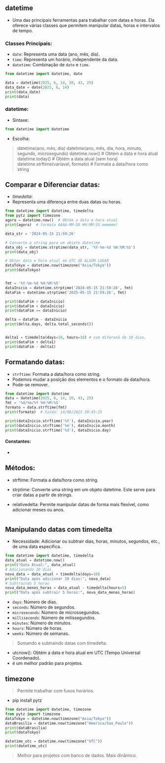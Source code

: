 ## datetime
- Uma das principais ferramentas para trabalhar com datas e horas. Ela oferece várias classes que permitem manipular datas, horas e intervalos de tempo.

### Classes Principais:
- `date`: Representa uma data (ano, mês, dia).
- `time`: Representa um horário, independente da data.
- `datetime`: Combinação de `date` e `time`.

```py
from datetime import datetime, date

data = datetime(2025, 6, 14, 20, 43, 25)
data_date = date(2025, 6, 14)
print(data_date)
print(data)

```

### datetime:
- Sintaxe:
```python
from datetime import datetime
```
- Escolha:
> datetime(ano, mês, dia)
> datetime(ano, mês, dia, hora, minuto, segundo, microsegundo)
> datetime.now()  # Obtém a data e hora atual
> datetime.today()  # Obtém a data atual (sem hora)
> datetime.strftime(variavel, formato)  # Formata a data/hora como string


## Comparar e Diferenciar datas:
- *timedelta*:
- Representa uma diferença entre duas datas ou horas.
``` py
from datetime import datetime, timedelta
from pytz import timezone
agora = datetime.now()  # Obtém a data e hora atual
print(agora)  # formato AAAA-MM-DD HH:MM:SS.mmmmmm)

data_str = '2024-05-15 21:59:26'

# Converte a string para um objeto datetime
data_obj = datetime.strptime(data_str, '%Y-%m-%d %H:%M:%S')
print(data_obj)  

# Obter data e hora atual em UTC dE ALGUM LUGAR
dataTokyo = datetime.now(timezone("Asia/Tokyo"))
print(dataTokyo)


fmt = '%Y-%m-%d %H:%M:%S'
dataInicio = datetime.strptime('2024-05-15 21:59:26', fmt)
dataFim = datetime.strptime('2025-05-15 21:59:26', fmt)

print(dataFim > dataInicio)
print(dataFim < dataInicio)
print(dataFim == dataInicio)

delta = dataFim - dataInicio
print(delta.days, delta.total_seconds())


delta1 = timedelta(days=10, hours=10) # com diferenã de 10 dias.
print(dataFim + delta1)
print(dataFim - delta1)
```

## Formatando datas:
- `strftime`: Formata a data/hora como string.
- Podemos mudar a posição dos elementos e o formato da data/hora.
- Pode-se remover.

```py
from datetime import datetime
data = datetime(2025, 6, 14, 20, 43, 25)
fmt = '%d/%m/%Y %H:%M:%S'
formato = data.strftime(fmt)
print(formato)  # Saída: 14/06/2025 20:43:25

print(dataInicio.strftime('%Y'), dataInicio.year)
print(dataInicio.strftime('%m'), dataInicio.month)
print(dataInicio.strftime('%d'), dataInicio.day)
```

#### Constantes:
- 
## Métodos:
- strftime: Formata a data/hora como string.
- strptime: Converte uma string em um objeto datetime. Este serve para criar datas a partir de strings.

- relativedelta: Permite manipular datas de forma mais flexível, como adicionar meses ou anos.
```py

```

## Manipulando datas com timedelta
- Necessidade: Adicionar ou subtrair dias, horas, minutos, segundos, etc., de uma data específica.
```py
from datetime import datetime, timedelta
data_atual = datetime.now()
print("Data Atual:", data_atual)
# Adicionando 10 dias
nova_data = data_atual + timedelta(days=10)
print("Data após adicionar 10 dias:", nova_data)
# Subtraindo 5 horas
nova_data_menos_horas = data_atual - timedelta(hours=5)
print("Data após subtrair 5 horas:", nova_data_menos_horas)
```
- `days`: Número de dias.
- `seconds`: Número de segundos.
- `microseconds`: Número de microssegundos.
- `milliseconds`: Número de milissegundos.
- `minutes`: Número de minutos.
- `hours`: Número de horas.
- `weeks`: Número de semanas.


> Somando e subtraindo datas com timedelta.
- utcnow(): Obtém a data e hora atual em UTC (Tempo Universal Coordenado).
- é um melhor padrão para projetos. 


## timezone
> Permite trabalhar com fusos horários.
- pip install pytz
```py
from datetime import datetime, timezone
from pytz import timezone
dataTokyo = datetime.now(timezone("Asia/Tokyo"))
dataBrasilia = datetime.now(timezone("America/Sao_Paulo"))
print(dataBrasilia)
print(dataTokyo)

datetime_utc = datetime.now(timezone("UTC"))
print(datetime_utc)
```
> Melhor para projetos com banco de dados.
> Mais dinâmico.

